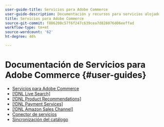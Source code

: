 ```yaml
---
user-guide-title: Servicios para Adobe Commerce
user-guide-description: Documentación y recursos para servicios alojados que proporcionan funcionalidades ampliadas a Adobe Commerce y Magento Open Source.
title: Servicios para Adobe Commerce
source-git-commit: f806200c57f6f247c639cea7d828076d06eeffad
workflow-type: tm+mt
source-wordcount: '62'
ht-degree: 46%

---
```


# Documentación de Servicios para Adobe Commerce {#user-guides}

- [Servicios para Adobe Commerce](home.md)
- [[!DNL Live Search]](https://experienceleague.adobe.com/docs/commerce-merchant-services/live-search/guide-overview.html)
- [[!DNL Product Recommendations]](https://experienceleague.adobe.com/docs/commerce-merchant-services/product-recommendations/guide-overview.html)
- [[!DNL Payment Services]](https://experienceleague.adobe.com/docs/commerce-merchant-services/payment-services/guide-overview.html)
- [[!DNL Amazon Sales Channel]](https://experienceleague.adobe.com/docs/commerce-channels/amazon/guide-overview.html)
- [Conector de servicios](/help/landing/saas.md)
- [Sincronización del catálogo](/help/landing/catalog-sync.md)
